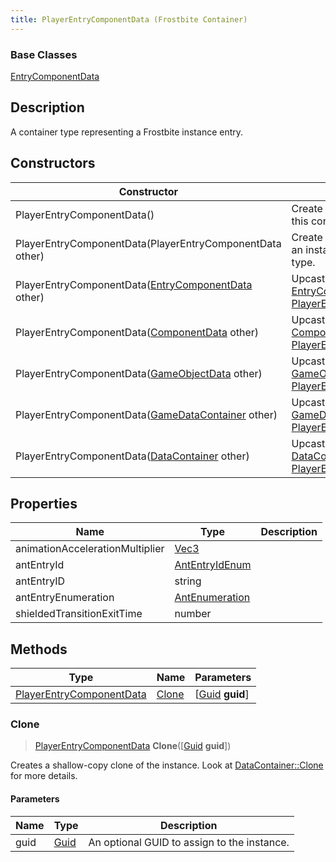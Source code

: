 ```yaml
---
title: PlayerEntryComponentData (Frostbite Container)
---
```

### Base Classes

[EntryComponentData](EntryComponentData)

## Description

A container type representing a Frostbite instance entry.

## Constructors

| Constructor                                                                         | Description                                                                                                                             |
| ----------------------------------------------------------------------------------- | --------------------------------------------------------------------------------------------------------------------------------------- |
| PlayerEntryComponentData()                                                          | Create a new instance of this container type.                                                                                           |
| PlayerEntryComponentData(PlayerEntryComponentData other)                            | Create a reference copy of an instance of the same type.                                                                                |
| PlayerEntryComponentData([EntryComponentData](EntryComponentData) other)            | Upcast an instance of type [EntryComponentData](EntryComponentData) to [PlayerEntryComponentData](PlayerEntryComponentData).            |
| PlayerEntryComponentData([ComponentData](ComponentData) other)                      | Upcast an instance of type [ComponentData](ComponentData) to [PlayerEntryComponentData](PlayerEntryComponentData).                      |
| PlayerEntryComponentData([GameObjectData](GameObjectData) other)                    | Upcast an instance of type [GameObjectData](GameObjectData) to [PlayerEntryComponentData](PlayerEntryComponentData).                    |
| PlayerEntryComponentData([GameDataContainer](GameDataContainer) other)              | Upcast an instance of type [GameDataContainer](GameDataContainer) to [PlayerEntryComponentData](PlayerEntryComponentData).              |
| PlayerEntryComponentData([DataContainer](/vext/ref/cls/shr/datacontainer) other) | Upcast an instance of type [DataContainer](/vext/ref/cls/shr/datacontainer) to [PlayerEntryComponentData](PlayerEntryComponentData). |

## Properties

| Name                            | Type                              | Description |
| ------------------------------- | --------------------------------- | ----------- |
| animationAccelerationMultiplier | [Vec3](/vext/ref/cls/shr/Vec3) |             |
| antEntryId                      | [AntEntryIdEnum](AntEntryIdEnum)  |             |
| antEntryID                      | string                            |             |
| antEntryEnumeration             | [AntEnumeration](AntEnumeration)  |             |
| shieldedTransitionExitTime      | number                            |             |

## Methods

| Type                                                 | Name            | Parameters                                     |
| ---------------------------------------------------- | --------------- | ---------------------------------------------- |
| [PlayerEntryComponentData](PlayerEntryComponentData) | [Clone](#clone) | \[[Guid](/vext/ref/cls/shr/guid) **guid**\] |

### Clone

> [PlayerEntryComponentData](PlayerEntryComponentData) **Clone**(\[[Guid](/vext/ref/cls/shr/guid) **guid**\])

Creates a shallow-copy clone of the instance. Look at [DataContainer::Clone](/vext/ref/cls/shr/datacontainer#clone) for more details.

#### Parameters

| Name | Type         | Description                                 |
| ---- | ------------ | ------------------------------------------- |
| guid | [Guid](Guid) | An optional GUID to assign to the instance. |
